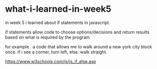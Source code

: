 # what-i-learned-in-week5

in week 5 i learned about if statements in javascript.

if statements allow code to choose options/decisions and return results based on what is required by the program.
 
 for example . a code that allows me to walk around a new york city block once.
 if i see a corner, turn left, else. walk straight.


https://www.w3schools.com/js/js_if_else.asp